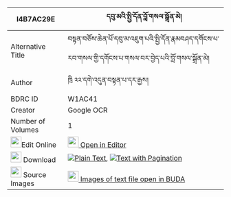 |I4B7AC29E|དབུ་མའི་སྤྱི་དོན་བློ་གསལ་སྒྲོན་མེ། 
| --- | --- 
|Alternative Title |བསྟན་བཅོས་ཆེན་པོ་དབུ་མ་འཇུག་པའི་སྤྱི་དོན་རྣམབཤད་དགོངས་པ་རབ་གསལ་གྱི་དགོངས་པ་གསལ་བར་བྱེད་པའི་བློ་གསལ་སྒྲོན་མེ།
|Author| ཁྲི ༢༢་དགེ་འདུན་བསྟན་པ་དར་རྒྱས།
|BDRC ID | W1AC41
|Creator | Google OCR
|Number of Volumes| 1
|<img width="25" src="https://img.icons8.com/color/25/000000/edit-property.png">Edit Online| [<img width="25" src="https://avatars.githubusercontent.com/u/45091458?s=200&v=4"> Open in Editor](http://editor.openpecha.org/I4B7AC29E)
|<img width="25" src="https://img.icons8.com/fluent/48/000000/download-2.png"/>  Download | [![](https://img.icons8.com/color/20/000000/txt.png)Plain Text](https://github.com/Openpecha/I4B7AC29E/releases/download/v2/uma_i_chidon_losal_dronme_plain_I4B7AC29E.zip), [![](https://img.icons8.com/color/20/000000/txt.png)Text with Pagination](https://github.com/Openpecha/I4B7AC29E/releases/download/v2/uma_i_chidon_losal_dronme_pages_I4B7AC29E.zip)
|<img width="25" src="https://img.icons8.com/plasticine/100/000000/pictures-folder.png"/>  Source Images | [<img width="25" src="https://library.bdrc.io/icons/BUDA-small.svg"> Images of text file open in BUDA](https://library.bdrc.io/show/bdr:W1AC41)